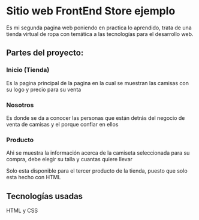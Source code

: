 # Sitio web FrontEnd Store ejemplo

<p>Es mi segunda pagina web poniendo en practica lo aprendido, trata de una tienda virtual de ropa con temática a las tecnologías para el desarrollo web.</p>

## Partes del proyecto:

### Inicio (Tienda)

<p>Es la pagina principal de la pagina en la cual se muestran las camisas con su logo y precio para su venta</p>

### Nosotros

<p>Es donde se da a conocer las personas que están detrás del negocio de venta de camisas y el porque confiar en ellos</p>

### Producto

<p>Ahi se muestra la información acerca de la camiseta seleccionada para su compra, debe elegir su talla y cuantas quiere llevar

Solo esta disponible para el tercer producto de la tienda, puesto que solo esta hecho con HTML</p>

## Tecnologías usadas

<p>HTML y CSS</p>